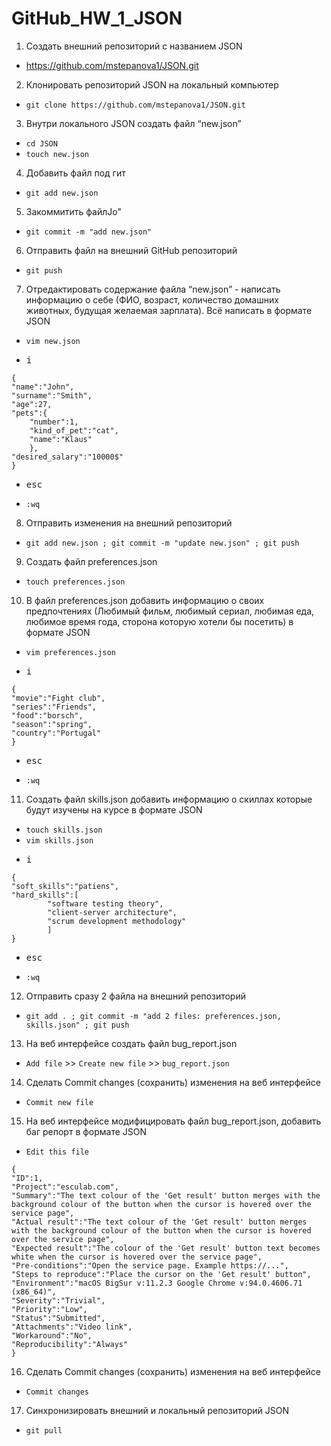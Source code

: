 # GitHub_HW_1_JSON

1. Создать внешний репозиторий c названием JSON
- <https://github.com/mstepanova1/JSON.git>

 2. Клонировать репозиторий JSON на локальный компьютер
- `git clone https://github.com/mstepanova1/JSON.git`

 3. Внутри локального JSON создать файл “new.json”
- `cd JSON`
- `touch new.json`

 4. Добавить файл под гит
- `git add new.json`

 5. Закоммитить файлJo"
- `git commit -m "add new.json"`

 6. Отправить файл на внешний GitHub репозиторий
- `git push`

 7. Отредактировать содержание файла “new.json” - написать информацию о себе (ФИО, возраст, количество домашних животных, будущая желаемая зарплата). Всё написать в формате JSON
- `vim new.json`
- <pre><kbd>i</kbd></pre>
```
{
"name":"John",
"surname":"Smith",
"age":27,
"pets":{
	"number":1,
	"kind_of_pet":"cat",
	"name":"Klaus"
	},
"desired_salary":"10000$"
}
```
- <pre><kbd>esc</kbd></pre>
- `:wq`

 8. Отправить изменения на внешний репозиторий
- `git add new.json ; git commit -m "update new.json" ; git push`

 9. Создать файл preferences.json
- `touch preferences.json`

 10. В файл preferences.json добавить информацию о своих предпочтениях (Любимый фильм, любимый сериал, любимая еда, любимое время года, сторона которую хотели бы посетить) в формате JSON
- `vim preferences.json`
- <pre><kbd>i</kbd></pre>
```
{
"movie":"Fight club",
"series":"Friends",
"food":"borsch",
"season":"spring",
"country":"Portugal"
}
```
- <pre><kbd>esc</kbd></pre>
- `:wq`

 11. Создать файл skills.json добавить информацию о скиллах которые будут изучены на курсе в формате JSON
- `touch skills.json`
- `vim skills.json`
- <pre><kbd>i</kbd></pre>
```
{
"soft_skills":"patiens",
"hard_skills":[
		"software testing theory",
		"client-server architecture",
		"scrum development methodology"
		]
}
```
- <pre><kbd>esc</kbd></pre>
- `:wq`

 12. Отправить сразу 2 файла на внешний репозиторий
- `git add . ; git commit -m "add 2 files: preferences.json, skills.json" ; git push`

 13. На веб интерфейсе создать файл bug_report.json
- `Add file` >> `Create new file` >> `bug_report.json`

 14. Сделать Commit changes (сохранить) изменения на веб интерфейсе
- `Commit new file`

 15. На веб интерфейсе модифицировать файл bug_report.json, добавить баг репорт в формате JSON
- `Edit this file`
```
{
"ID":1,
"Project":"esculab.com",
"Summary":"The text colour of the 'Get result' button merges with the background colour of the button when the cursor is hovered over the service page",
"Actual result":"The text colour of the 'Get result' button merges with the background colour of the button when the cursor is hovered over the service page",
"Expected result":"The colour of the 'Get result' button text becomes white when the cursor is hovered over the service page",
"Pre-conditions":"Open the service page. Example https://...",
"Steps to reproduce":"Place the cursor on the 'Get result' button",
"Environment":"macOS BigSur v:11.2.3 Google Chrome v:94.0.4606.71 (x86_64)",
"Severity":"Trivial",
"Priority":"Low",
"Status":"Submitted",
"Attachments":"Video link",
"Workaround":"No", 
"Reproducibility":"Always"
}
```
 16. Сделать Commit changes (сохранить) изменения на веб интерфейсе
- `Commit changes`

 17. Синхронизировать внешний и локальный репозиторий JSON
- `git pull`
